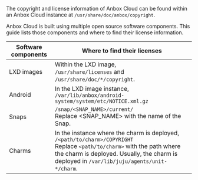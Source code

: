 The copyright and license information of Anbox Cloud can be found within an Anbox Cloud instance at `/usr/share/doc/anbox/copyright`.

Anbox Cloud is built using multiple open source software components. This guide lists those components and where to find their license information.

| Software components | Where to find their licenses |
|--|--|
| LXD images | Within the LXD image, <br/>`/usr/share/licenses` and `/usr/share/doc/*/copyright`. |
| Android | In the LXD image instance, <br/> `/var/lib/anbox/android-system/system/etc/NOTICE.xml.gz` |
| Snaps | `/snap/<SNAP_NAME>/current/` </br>Replace <SNAP_NAME> with the name of the Snap.|
| Charms | In the instance where the charm is deployed, `/<path/to/charm>/COPYRIGHT` <br/> Replace `<path/to/charm>` with the path where the charm is deployed. Usually, the charm is deployed in `/var/lib/juju/agents/unit-*/charm`. |
